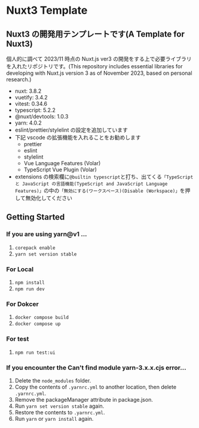 # Nuxt3 Template

## Nuxt3 の開発用テンプレートです(A Template for Nuxt3)

個人的に調べて 2023/11 時点の Nuxt.js ver3 の開発をする上で必要ライブラリを入れたリポジトリです。(This repository includes essential libraries for developing with Nuxt.js version 3 as of November 2023, based on personal research.)

- nuxt: 3.8.2
- vuetify: 3.4.2
- vitest: 0.34.6
- typescript: 5.2.2
- @nuxt/devtools: 1.0.3
- yarn: 4.0.2
- eslint/prettier/stylelint の設定を追加しています
- 下記 vscode の拡張機能を入れることをお勧めします
  - prettier
  - eslint
  - stylelint
  - Vue Language Features (Volar)
  - TypeScript Vue Plugin (Volar)
- extensions の検索欄に`@builtin typescript`と打ち、出てくる`「TypeScript と JavaScript の言語機能(TypeScript and JavaScript Language Features)」`の中の`「無効にする(ワークスペース)(Disable (Workspace)」`を押して無効化してください

## Getting Started

### If you are using yarn@v1 ...

1. `corepack enable`
2. `yarn set version stable`

### For Local

1. `npm install`
2. `npm run dev`

### For Dokcer

1. `docker compose build`
2. `docker compose up`

### For test

1. `npm run test:ui`

### If you encounter the Can't find module yarn-3.x.x.cjs error...

1. Delete the `node_modules` folder.
2. Copy the contents of `.yarnrc.yml` to another location, then delete `.yarnrc.yml`.
3. Remove the packageManager attribute in package.json.
4. Run `yarn set version stable` again.
5. Restore the contents to `.yarnrc.yml`.
6. Run `yarn` or `yarn install` again.
